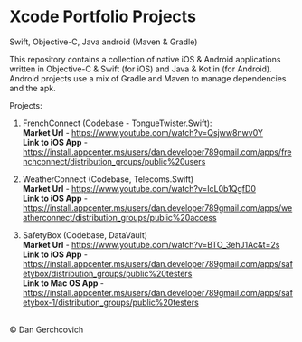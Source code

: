 # Xcode Portfolio Projects
 Swift, Objective-C, Java android (Maven & Gradle)

This repository contains a collection of native iOS & Android applications written in Objective-C & Swift (for iOS) and Java & Kotlin (for Android). Android projects use a mix of Gradle and Maven to manage dependencies and the apk.

Projects: 
1. FrenchConnect (Codebase - TongueTwister.Swift):  <br />
<strong>Market Url</strong> - https://www.youtube.com/watch?v=Qsjww8nwv0Y <br />
<strong>Link to iOS App</strong> - https://install.appcenter.ms/users/dan.developer789gmail.com/apps/frenchconnect/distribution_groups/public%20users <br />

2. WeatherConnect (Codebase, Telecoms.Swift) <br />
<strong>Market Url</strong> - https://www.youtube.com/watch?v=IcL0b1QgfD0<br />
<strong>Link to iOS App</strong> -  https://install.appcenter.ms/users/dan.developer789gmail.com/apps/weatherconnect/distribution_groups/public%20access<br />

2. SafetyBox (Codebase, DataVault) <br />
<strong>Market Url</strong> - https://www.youtube.com/watch?v=BTO_3ehJ1Ac&t=2s <br />
<strong>Link to iOS App</strong> - https://install.appcenter.ms/users/dan.developer789gmail.com/apps/safetybox/distribution_groups/public%20testers <br />
<strong>Link to Mac OS App</strong> - https://install.appcenter.ms/users/dan.developer789gmail.com/apps/safetybox-1/distribution_groups/public%20testers <br />

<br />
© Dan Gerchcovich
